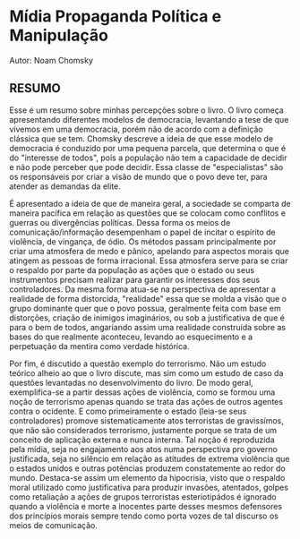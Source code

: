 # Mídia Propaganda Política e Manipulação
Autor: Noam Chomsky

## RESUMO
Esse é um resumo sobre minhas percepções sobre o livro. O livro começa apresentando diferentes modelos de democracia, levantando a tese de que vivemos em uma democracia, porém não de acordo com a definição clássica que se tem. Chomsky descreve a ideia de que esse modelo de democracia é conduzido por uma pequena parcela, que determina o que é do "interesse de todos", pois a população não tem a capacidade de decidir e não pode perceber que pode decidir. Essa classe de "especialistas" são os responsáveis por criar a visão de mundo que o povo deve ter, para atender as demandas da elite.

É apresentado a ideia de que de maneira geral, a sociedade se comparta de maneira pacífica em relação as questões que se colocam como conflitos e guerras ou divergências políticas. Dessa forma os meios de comunicação/informação desempenham o papel de incitar o espírito de violência, de vingança, de ódio. Os métodos passam principalmente por criar uma atmosfera de medo e pânico, apelando para aspectos morais que atingem as pessoas de forma irracional. Essa atmosfera serve para se criar o respaldo por parte da população as ações que o estado ou seus instrumentos precisam realizar para garantir os interesses dos seus controladores. Da mesma forma atua-se na perspectiva de apresentar a realidade de forma distorcida, "realidade" essa que se molda a visão que o grupo dominante quer que o povo possua, geralmente feita com base em distorções, criação de inimigos imaginários, ou sob a justificativa de que é para o bem de todos, angariando assim uma realidade construída sobre as bases do que realmente aconteceu, levando ao esquecimento e a perpetuação da mentira como verdade histórica.

Por fim, é discutido a questão exemplo do terrorismo. Não um estudo teórico alheio ao que o livro discute, mas sim como um estudo de caso da questões levantadas no desenvolvimento do livro. De modo geral, exemplifica-se a partir dessas ações de violência, como se formou uma noção de terrorismo apenas quando se trata das ações de outros agentes contra o ocidente. E como primeiramente o estado (leia-se seus controladores) promove sistematicamente atos terroristas de gravissímos, que não são considerados terrorismo, justamente porque se trata de um conceito de aplicação externa e nunca interna. Tal noção é reproduzida pela mídia, seja no engajamento aos atos numa perspectiva pro governo justificada, seja no silêncio em relação as atitudes de extrema violência que o estados unidos e outras potências produzem constatemente ao redor do mundo. Destaca-se assim um elemento da hipocrisia, visto que o respaldo moral utilizado como justificativa para produzir invasões, atentados, golpes como retaliação a ações de grupos terroristas esteriotipádos é ignorado quando a violência e morte a inocentes parte desses mesmos defensores dos princípios morais sempre tendo como porta vozes de tal discurso os meios de comunicação.